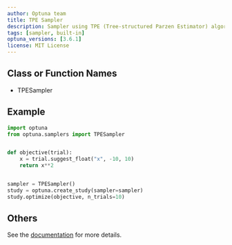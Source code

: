 ```yaml
---
author: Optuna team
title: TPE Sampler
description: Sampler using TPE (Tree-structured Parzen Estimator) algorithm.
tags: [sampler, built-in]
optuna_versions: [3.6.1]
license: MIT License
---
```


## Class or Function Names

- TPESampler

## Example

```python
import optuna
from optuna.samplers import TPESampler


def objective(trial):
    x = trial.suggest_float("x", -10, 10)
    return x**2


sampler = TPESampler()
study = optuna.create_study(sampler=sampler)
study.optimize(objective, n_trials=10)
```

## Others

See the [documentation](https://optuna.readthedocs.io/en/stable/reference/samplers/generated/optuna.samplers.TPESampler.html) for more details.
